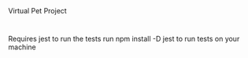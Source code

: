 ##
Virtual Pet Project

#
Requires jest to run the tests
run npm install -D jest to run tests on your machine